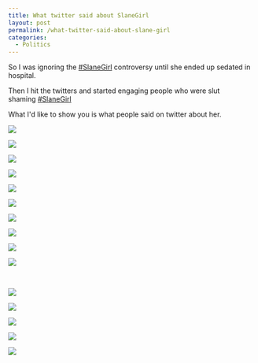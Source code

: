 ```yaml
---
title: What twitter said about SlaneGirl
layout: post
permalink: /what-twitter-said-about-slane-girl
categories:
  - Politics
---
```

So I was ignoring the [#SlaneGirl][1] controversy until she ended up sedated in hospital.

Then I hit the twitters and started engaging people who were slut shaming [#SlaneGirl][1]

What I'd like to show you is what people said on twitter about her.

![][2]

![][3]

<!--more-->

![][4]

![][5]

![][6]

![][7]

![][8]

![][9]

![][10]

![][11]

&nbsp;

![][12]

![][13]

![][14]

![][15]

![][16]

 [1]: https://twitter.com/search?q=%23slanegirl&src=hash
 [2]: /assets/images/2013/08/354.png
 [3]: /assets/images/2013/08/381.png
 [4]: /assets/images/2013/08/123.png
 [5]: /assets/images/2013/08/883.png
 [6]: /assets/images/2013/08/728.png
 [7]: /assets/images/2013/08/148.png
 [8]: /assets/images/2013/08/752.png
 [9]: /assets/images/2013/08/146.png
 [10]: /assets/images/2013/08/164.png
 [11]: /assets/images/2013/08/330.png
 [12]: /assets/images/2013/08/520.png
 [13]: /assets/images/2013/08/480.png
 [14]: /assets/images/2013/08/458.png
 [15]: /assets/images/2013/08/757.png
 [16]: /assets/images/2013/08/744.png